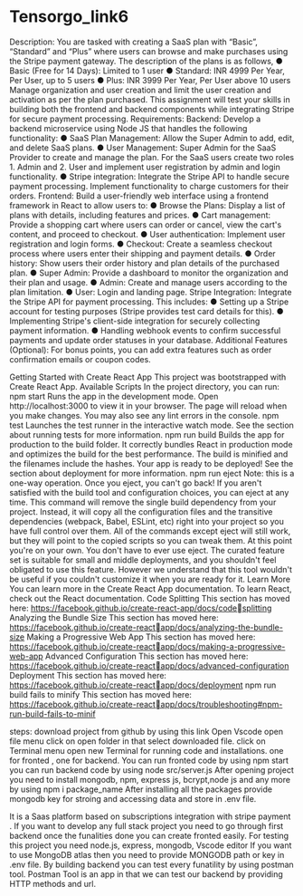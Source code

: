 # Tensorgo_link6

Description:
You are tasked with creating a SaaS plan with “Basic”, “Standard” and “Plus” where users can browse
and make purchases using the Stripe payment gateway.
The description of the plans is as follows,
● Basic (Free for 14 Days): Limited to 1 user
● Standard: INR 4999 Per Year, Per User, up to 5 users
● Plus: INR 3999 Per Year, Per User above 10 users
Manage organization and user creation and limit the user creation and activation as per the plan
purchased.
This assignment will test your skills in building both the frontend and backend components while
integrating Stripe for secure payment processing.
Requirements:
Backend:
Develop a backend microservice using Node JS that handles the following functionality:
● SaaS Plan Management: Allow the Super Admin to add, edit, and delete SaaS plans.
● User Management: Super Admin for the SaaS Provider to create and manage the plan. For the
SaaS users create two roles 1. Admin and 2. User and implement user registration by admin and
login functionality.
● Stripe integration: Integrate the Stripe API to handle secure payment processing. Implement
functionality to charge customers for their orders.
Frontend:
Build a user-friendly web interface using a frontend framework in React to allow users to:
● Browse the Plans: Display a list of plans with details, including features and prices.
● Cart management: Provide a shopping cart where users can order or cancel, view the cart's
content, and proceed to checkout.
● User authentication: Implement user registration and login forms.
● Checkout: Create a seamless checkout process where users enter their shipping and payment
details.
● Order history: Show users their order history and plan details of the purchased plan.
● Super Admin: Provide a dashboard to monitor the organization and their plan and usage.
● Admin: Create and manage users according to the plan limitation.
● User: Login and landing page.
Stripe Integration:
Integrate the Stripe API for payment processing. This includes:
● Setting up a Stripe account for testing purposes (Stripe provides test card details for this).
● Implementing Stripe's client-side integration for securely collecting payment information.
● Handling webhook events to confirm successful payments and update order statuses in your
database.
Additional Features (Optional):
For bonus points, you can add extra features such as order confirmation emails or coupon codes.


Getting Started with Create React App
This project was bootstrapped with Create React App.
Available Scripts
In the project directory, you can run:
npm start
Runs the app in the development mode.
Open http://localhost:3000 to view it in your browser.
The page will reload when you make changes.
You may also see any lint errors in the console.
npm test
Launches the test runner in the interactive watch mode.
See the section about running tests for more information.
npm run build
Builds the app for production to the build folder.
It correctly bundles React in production mode and optimizes the build for the best 
performance.
The build is minified and the filenames include the hashes.
Your app is ready to be deployed!
See the section about deployment for more information.
npm run eject
Note: this is a one-way operation. Once you eject, you can't go back!
If you aren't satisfied with the build tool and configuration choices, you can eject at 
any time. This command will remove the single build dependency from your project.
Instead, it will copy all the configuration files and the transitive dependencies 
(webpack, Babel, ESLint, etc) right into your project so you have full control over 
them. All of the commands except eject will still work, but they will point to the 
copied scripts so you can tweak them. At this point you're on your own.
You don't have to ever use eject. The curated feature set is suitable for small and 
middle deployments, and you shouldn't feel obligated to use this feature. However 
we understand that this tool wouldn't be useful if you couldn't customize it when you 
are ready for it.
Learn More
You can learn more in the Create React App documentation.
To learn React, check out the React documentation.
Code Splitting
This section has moved here: https://facebook.github.io/create-react-app/docs/codesplitting
Analyzing the Bundle Size
This section has moved here: https://facebook.github.io/create-reactapp/docs/analyzing-the-bundle-size
Making a Progressive Web App
This section has moved here: https://facebook.github.io/create-reactapp/docs/making-a-progressive-web-app
Advanced Configuration
This section has moved here: https://facebook.github.io/create-reactapp/docs/advanced-configuration
Deployment
This section has moved here: https://facebook.github.io/create-reactapp/docs/deployment
npm run build fails to minify
This section has moved here: https://facebook.github.io/create-reactapp/docs/troubleshooting#npm-run-build-fails-to-minif

steps:
download project from github by using this link
Open Vscode open file menu click on open folder in that select downloaded file.
click on Terminal menu open new Terminal for running code and installations.
one for fronted , one for backend.
You can run fronted code by using npm start
you can run backend code by using node src/server.js
After opening project you need to install mongodb, npm, express js, bcrypt,node js and any more by using npm i package_name
After installing all the packages provide mongodb key for stroing and accessing data and store in .env file.

 It is a Saas platform based on subscriptions integration with stripe payment .
 If you want to develop any full stack project you need to go through first backend once the funalities done you can create fronted easily.
 For testing this project you need node.js, express, mongodb, Vscode editor
 If you want to use MongoDB atlas then you need to provide MONGODB path or key in .env file.
 By building backend you can test every funatility by using postman tool.
 Postman Tool is an app in that we can test our backend by providing HTTP methods and url.
